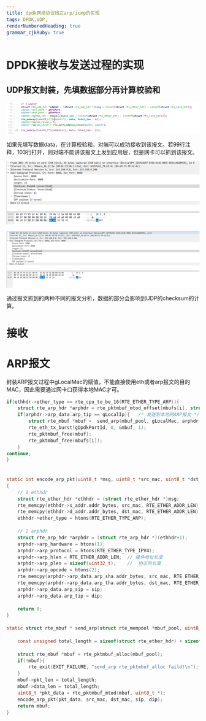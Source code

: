 ```yaml
---
title: dpdk网络协议栈之arp/icmp的实现
tags: DPDK,UDP,
renderNumberedHeading: true
grammar_cjkRuby: true
---
```

# DPDK接收与发送过程的实现


## UDP报文封装，先填数据部分再计算校验和

![UDP封装](./images/1645276225307.png)


如果先填写数据data，在计算校验和，对端可以成功接收到该报文。若99行注释，103行打开，则对端不能讲该报文上发到应用层，但是网卡可以抓到该报文。

![先填数据后计算校验和](./images/1645276385993.png)

![先计算校验和后填数据](./images/1645276363423.png)

通过报文抓到的两种不同的报文分析，数据的部分会影响到UDP的checksum的计算。

# 接收


# ARP报文
封装ARP报文过程中gLocalMac的赋值，不能直接使用eth或者arp报文的目的MAC，因此需要通过网卡口获得本地MAC才可。

``` c
if(ethhdr->ether_type == rte_cpu_to_be_16(RTE_ETHER_TYPE_ARP)){
	struct rte_arp_hdr *arphdr = rte_pktmbuf_mtod_offset(mbufs[i], struct rte_arp_hdr *, sizeof(struct rte_ether_hdr));
	if(arphdr->arp_data.arp_tip == gLocalIp){	/* 发送到本地的ARP报文 */
		struct rte_mbuf *mbuf =  send_arp(mbuf_pool, gLocalMac, arphdr->arp_data.arp_sha.addr_bytes, arphdr->arp_data.arp_tip, arphdr->arp_data.arp_sip);
		rte_eth_tx_burst(gDpdkPortId, 0, &mbuf, 1);
		rte_pktmbuf_free(mbuf);
		rte_pktmbuf_free(mbufs[i]);
	}
continue;
}


static int encode_arp_pkt(uint8_t *msg, uint8_t *src_mac, uint8_t *dst_mac, uint32_t sip, uint32_t dip)
{
	// 1 ethhdr
	struct rte_ether_hdr *ethhdr = (struct rte_ether_hdr *)msg;
	rte_memcpy(ethhdr->s_addr.addr_bytes, src_mac, RTE_ETHER_ADDR_LEN);
	rte_memcpy(ethhdr->d_addr.addr_bytes, dst_mac, RTE_ETHER_ADDR_LEN);
	ethhdr->ether_type = htons(RTE_ETHER_TYPE_ARP);

	// 2 arphdr
	struct rte_arp_hdr *arphdr = (struct rte_arp_hdr *)(ethhdr+1);
	arphdr->arp_hardware = htons(1);
	arphdr->arp_protocol = htons(RTE_ETHER_TYPE_IPV4);
	arphdr->arp_hlen = RTE_ETHER_ADDR_LEN;	// 硬件地址长度
	arphdr->arp_plen = sizeof(uint32_t);	//	协议的长度
	arphdr->arp_opcode = htons(2);
	rte_memcpy(arphdr->arp_data.arp_sha.addr_bytes, src_mac, RTE_ETHER_ADDR_LEN); 
	rte_memcpy(arphdr->arp_data.arp_tha.addr_bytes, dst_mac, RTE_ETHER_ADDR_LEN); 
	arphdr->arp_data.arp_sip = sip;
	arphdr->arp_data.arp_tip = dip;

	return 0;
}

static struct rte_mbuf * send_arp(struct rte_mempool *mbuf_pool, uint8_t *src_mac, uint8_t *dst_mac, uint32_t sip, uint32_t dip){

	const unsigned total_length = sizeof(struct rte_ether_hdr) + sizeof(struct rte_arp_hdr);
	
	struct rte_mbuf *mbuf = rte_pktmbuf_alloc(mbuf_pool);
	if(!mbuf){
		rte_exit(EXIT_FAILURE, "send_arp rte_pktmbuf_alloc faild!\n");
	}
	mbuf->pkt_len = total_length;
	mbuf->data_len = total_length;
	uint8_t *pkt_data = rte_pktmbuf_mtod(mbuf, uint8_t *);
	encode_arp_pkt(pkt_data, src_mac, dst_mac, sip, dip);
	return mbuf;
}
```